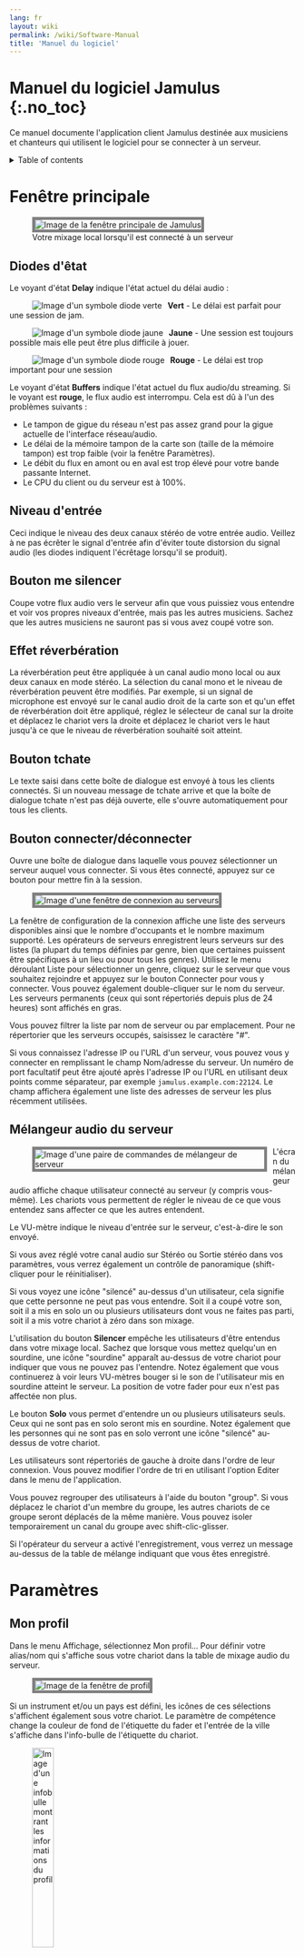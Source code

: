 ```yaml
---
lang: fr
layout: wiki
permalink: /wiki/Software-Manual
title: 'Manuel du logiciel'
---
```

# Manuel du logiciel Jamulus {:.no_toc}

Ce manuel documente l'application client Jamulus destinée aux musiciens et chanteurs qui utilisent le logiciel pour se connecter à un serveur.

<details markdown="1">

<summary>Table of contents</summary>

* TOC {:toc}

</details>

# Fenêtre principale


<figure>
	<img src="{{site.url}}/assets/img/fr-screenshots/main-screen-medium.png" style="border: 5px solid grey;" loading="lazy" alt="Image de la fenêtre principale de Jamulus">
	<figcaption>Votre mixage local lorsqu'il est connecté à un serveur</figcaption>
</figure>

## Diodes d'êtat

Le voyant d'état **Delay** indique l'état actuel du délai audio :

<figure><img src="{{site.url}}/assets/img/fr-screenshots/led-green.png" style="float:left; margin-right:10px;" loading="lazy" alt="Image d'un symbole diode verte"></figure>

**Vert** - Le délai est parfait pour une session de jam.

<figure><img src="{{site.url}}/assets/img/fr-screenshots/led-yellow.png" style="float:left; margin-right:10px;" loading="lazy" alt="Image d'un symbole diode jaune"></figure>

**Jaune** - Une session est toujours possible mais elle peut être plus difficile à jouer.

<figure><img src="{{site.url}}/assets/img/fr-screenshots/led-red.png" style="float:left; margin-right:10px; clear: both;" loading="lazy" alt="Image d'un symbole diode rouge"></figure>

**Rouge** - Le délai est trop important pour une session

Le voyant d'état **Buffers** indique l'état actuel du flux audio/du streaming. Si le voyant est **rouge**, le flux audio est interrompu. Cela est dû à l'un des problèmes suivants :

- Le tampon de gigue du réseau n'est pas assez grand pour la gigue actuelle de l'interface réseau/audio.
- Le délai de la mémoire tampon de la carte son (taille de la mémoire tampon) est trop faible (voir la fenêtre Paramètres).
- Le débit du flux en amont ou en aval est trop élevé pour votre bande passante Internet.
- Le CPU du client ou du serveur est à 100%.


## Niveau d'entrée

Ceci indique le niveau des deux canaux stéréo de votre entrée audio. Veillez à ne pas écrêter le signal d'entrée afin d'éviter toute distorsion du signal audio (les diodes indiquent l'écrêtage lorsqu'il se produit).

## Bouton me silencer

Coupe votre flux audio vers le serveur afin que vous puissiez vous entendre et voir vos propres niveaux d'entrée, mais pas les autres musiciens. Sachez que les autres musiciens ne sauront pas si vous avez coupé votre son.

## Effet réverbération

La réverbération peut être appliquée à un canal audio mono local ou aux deux canaux en mode stéréo. La sélection du canal mono et le niveau de réverbération peuvent être modifiés. Par exemple, si un signal de microphone est envoyé sur le canal audio droit de la carte son et qu'un effet de réverbération doit être appliqué, réglez le sélecteur de canal sur la droite et déplacez le chariot vers la droite et déplacez le chariot vers le haut jusqu'à ce que le niveau de réverbération souhaité soit atteint.


## Bouton tchate

Le texte saisi dans cette boîte de dialogue est envoyé à tous les clients connectés. Si un nouveau message de tchate arrive et que la boîte de dialogue tchate n'est pas déjà ouverte, elle s'ouvre automatiquement pour tous les clients.

## Bouton connecter/déconnecter

Ouvre une boîte de dialogue dans laquelle vous pouvez sélectionner un serveur auquel vous connecter. Si vous êtes connecté, appuyez sur ce bouton pour mettre fin à la session.

<figure><img src="{{site.url}}/assets/img/fr-screenshots/connection-setup-window.png" style="border: 5px solid grey;" loading="lazy" alt="Image d'une fenêtre de connexion au serveurs"></figure>

La fenêtre de configuration de la connexion affiche une liste des serveurs disponibles ainsi que le nombre d'occupants et le nombre maximum supporté. Les opérateurs de serveurs enregistrent leurs serveurs sur des listes (la plupart du temps définies par genre, bien que certaines puissent être spécifiques à un lieu ou pour tous les genres). Utilisez le menu déroulant Liste pour sélectionner un genre, cliquez sur le serveur que vous souhaitez rejoindre et appuyez sur le bouton Connecter pour vous y connecter. Vous pouvez également double-cliquer sur le nom du serveur. Les serveurs permanents (ceux qui sont répertoriés depuis plus de 24 heures) sont affichés en gras.

Vous pouvez filtrer la liste par nom de serveur ou par emplacement. Pour ne répertorier que les serveurs occupés, saisissez le caractère "#".

Si vous connaissez l'adresse IP ou l'URL d'un serveur, vous pouvez vous y connecter en remplissant le champ Nom/adresse du serveur. Un numéro de port facultatif peut être ajouté après l'adresse IP ou l'URL en utilisant deux points comme séparateur, par exemple `jamulus.example.com:22124`. Le champ affichera également une liste des adresses de serveur les plus récemment utilisées.

## Mélangeur audio du serveur

<figure><img src="{{site.url}}/assets/img/fr-screenshots/mixer-channles.png" style="float:left; margin-right:10px; margin-bottom:20px; border: 5px solid grey;" loading="lazy" alt="Image d'une paire de commandes de mélangeur de serveur"></figure>

L'écran du mélangeur audio affiche chaque utilisateur connecté au serveur (y compris vous-même). Les chariots vous permettent de régler le niveau de ce que vous entendez sans affecter ce que les autres entendent.

Le VU-mètre indique le niveau d'entrée sur le serveur, c'est-à-dire le son envoyé.

Si vous avez réglé votre canal audio sur Stéréo ou Sortie stéréo dans vos paramètres, vous verrez également un contrôle de panoramique (shift-cliquer pour le réinitialiser).

Si vous voyez une icône "silencé" au-dessus d'un utilisateur, cela signifie que cette personne ne peut pas vous entendre. Soit il a coupé votre son, soit il a mis en solo un ou plusieurs utilisateurs dont vous ne faites pas parti, soit il a mis votre chariot à zéro dans son mixage.

L'utilisation du bouton **Silencer** empêche les utilisateurs d'être entendus dans votre mixage local. Sachez que lorsque vous mettez quelqu'un en sourdine, une icône "sourdine" apparaît au-dessus de votre chariot pour indiquer que vous ne pouvez pas l'entendre. Notez également que vous continuerez à voir leurs VU-mètres bouger si le son de l'utilisateur mis en sourdine atteint le serveur. La position de votre fader pour eux n'est pas affectée non plus.

Le bouton **Solo** vous permet d'entendre un ou plusieurs utilisateurs seuls. Ceux qui ne sont pas en solo seront mis en sourdine. Notez également que les personnes qui ne sont pas en solo verront une icône "silencé" au-dessus de votre chariot.

Les utilisateurs sont répertoriés de gauche à droite dans l'ordre de leur connexion. Vous pouvez modifier l'ordre de tri en utilisant l'option Editer dans le menu de l'application.

Vous pouvez regrouper des utilisateurs à l'aide du bouton "group". Si vous déplacez le chariot d'un membre du groupe, les autres chariots de ce groupe seront déplacés de la même manière. Vous pouvez isoler temporairement un canal du groupe avec shift-clic-glisser.

Si l'opérateur du serveur a activé l'enregistrement, vous verrez un message au-dessus de la table de mélange indiquant que vous êtes enregistré.




# Paramètres

## Mon profil

Dans le menu Affichage, sélectionnez Mon profil... Pour définir votre alias/nom qui s'affiche sous votre chariot dans la table de mixage audio du serveur.

<figure><img src="{{site.url}}/assets/img/fr-screenshots/settings-profile.png" style="border: 5px solid grey;" loading="lazy" alt="Image de la fenêtre de profil"></figure>

Si un instrument et/ou un pays est défini, les icônes de ces sélections s'affichent également sous votre chariot. Le paramètre de compétence change la couleur de fond de l'étiquette du fader et l'entrée de la ville s'affiche dans l'info-bulle de l'étiquette du chariot.

<figure><img src="{{site.url}}/assets/img/fr-screenshots/profile-tooltip.png" style="width:30%;" loading="lazy" alt="Image d'une infobulle montrant les informations du profil"></figure>


### Habillage

Ceci applique un habillage à la fenêtre principale, dont certains sont conçus pour accueillir des ensembles plus importants.

### Rangées du mixeur

Ce paramètre définit le nombre de rangées affichées dans le mixeur audio du serveur, pour une utilisation avec de plus grands ensembles.


## Configuration audio/réseau

<figure><img src="{{site.url}}/assets/img/fr-screenshots/settings-network.png" style="border: 5px solid grey;" loading="lazy" alt="Image de la fenêtre réseau"></figure>

### Périphérique

Sous le système d'exploitation Windows, le pilote ASIO (carte son) peut être sélectionné à l'aide de Jamulus. Si le pilote ASIO sélectionné n'est pas valide, un message d'erreur s'affiche et le pilote valide précédent est sélectionné. Sous macOS, le matériel d'entrée et de sortie peut être sélectionné. Sous Linux, Jack est sélectionné automatiquement.

### Mappage des canaux d'entrée/sortie

<figure><img src="{{site.url}}/assets/img/fr-screenshots/channel-mapping.png" style="float:left; margin-right:10px; margin-bottom:20px;" loading="lazy" alt="Image du mappage des canaux d'entrée et de sortie"></figure>

Si le périphérique de la carte son sélectionné offre plus d'un canal d'entrée ou de sortie, les paramètres _Input Channel Mapping et Output Channel Mapping_ sont visibles. Pour chaque canal d'entrée/sortie Jamulus (canal gauche et droit) un canal réel différent de la carte son peut être sélectionné.

### Canaux audio

Permet de sélectionner le nombre de canaux audio à utiliser pour la communication entre le client et le serveur. Trois modes sont disponibles :

Les modes **Mono** et **Stereo** utilisent respectivement un et deux canaux audio.

**Mono-in/Stereo-out** : Le signal audio envoyé au serveur est mono mais le signal de retour est stéréo. Ceci est utile si la carte son capture un instrument sur un canal d'entrée et un microphone sur l'autre. Dans ce cas les deux signaux d'entrée peuvent être mixés sur un canal mono, mais le mixage du serveur est entendu en stéréo.

L'activation du mode stéréo augmente le débit de données de votre flux. Assurez-vous que votre taux de téléchargement ne dépasse pas la vitesse de téléchargement disponible de votre connexion Internet.

En mode de streaming stéréo, aucune sélection de canal audio pour l'effet de réverbération n'est disponible dans la fenêtre principale car l'effet est appliqué en mode stéréo.

### Qualité audio

Plus la qualité audio est élevée, plus le débit de données de votre flux audio est élevé. Assurez-vous que votre taux de téléchargement ne dépasse pas la vitesse de téléchargement disponible de votre connexion Internet.

### Délai de mise en mémoire tampon

Le paramètre de délai de mise en mémoire tampon est un paramètre fondamental du logiciel Jamulus. Ce paramètre a une influence sur de nombreuses propriétés de la connexion. Trois tailles de tampon sont prises en charge :

- **64 échantillons** Le paramètre préféré. Fournit la latence la plus faible mais ne fonctionne pas avec toutes les cartes son.
- **128 échantillons** Devrait fonctionner avec la plupart des cartes son disponibles.
- **256 échantillons** Ne doit être utilisé que sur des ordinateurs très lents, ou avec une connexion Internet lente.

Certains pilotes de carte son ne permettent pas de modifier le délai de mise en mémoire tampon à partir du logiciel Jamulus. Dans ce cas, le réglage du délai de mise en mémoire tampon est désactivé et doit être modifié à l'aide du pilote de la carte son. Sous Windows, appuyez sur le bouton ASIO Setup pour ouvrir le panneau de configuration du pilote.

Sous Linux, utilisez l'outil de configuration JACK pour modifier la taille du tampon.

Le délai réel de la mémoire tampon a une influence sur l'état de la connexion, le taux de chargement actuel et le délai global. Plus la taille de la mémoire tampon est faible, plus la probabilité d'un voyant rouge dans l'indicateur d'état (abandons) est élevée et plus le débit de chargement est élevé et plus le délai global est faible.

Le réglage de la mémoire tampon est donc un compromis entre la qualité audio et le délai global.



### Tampon de gigue

Le tampon de gigue compense les glissements de temps du réseau et de la carte son. La taille de la mémoire tampon. La taille de la mémoire tampon influe donc sur la qualité du flux audio (nombre d'interruptions) et sur le délai global (plus la mémoire tampon est longue, plus le délai est élevé).

Vous pouvez définir manuellement la taille du tampon de gigue pour votre client local et le serveur distant. Pour le tampon de gigue local, les interruptions du flux audio sont indiquées par le voyant situé sous les curseurs de taille de la mémoire tampon de gigue. Si le voyant passe au rouge, cela signifie qu'il y a eu dépassement de la mémoire tampon et que le flux audio est interrompu.

Le réglage de la mémoire tampon de gigue est donc un compromis entre la qualité audio et le délai global.

Si le paramètre Auto est activé, les mémoires tampon de gigue de votre client local et du serveur distant sont définis automatiquement en fonction des mesures de la gigue temporelle du réseau et de la carte son. Si le contrôle Auto est activé, les faders de taille de la mémoire tampon de gigue sont désactivés (ils ne peuvent pas être déplacés avec la souris).

### Activer les petits tampons réseau

Permet la prise en charge de très petits paquets audio réseau. Ceux-ci ne sont utilisés que si le délai de la mémoire tampon de la carte son est inférieur à 128 échantillons. Plus les tampons réseau sont petits, plus la latence audio est faible. Mais dans le même temps, la charge du réseau augmente et la probabilité de pertes audio augmente également.

### Mesures

Le temps de ping est le temps nécessaire au flux audio pour aller du client au serveur et inversement. Ce délai est introduit par le réseau et devrait idéalement être d'environ 20-30 ms. Lorsque ce délai est supérieur à environ 50 ms, il commence à devenir plus perceptible et vous aurez peut-être plus de mal à suivre le rythme, même si cela reste possible une fois que vous vous y serez habitué. Des facteurs tels que le tempo, l'instrument joué ou l'isolation de votre casque auront un impact sur le retard que vous pouvez supporter. Les causes les plus probables d'un retard élevé sont que la distance qui vous sépare du serveur est trop grande ou que votre connexion internet n'est pas suffisante.

Le délai global est calculé à partir du temps de ping actuel et du délai introduit par les paramètres actuels de la mémoire tampon.

Le débit audio en amont dépend de la taille actuelle des paquets audio et du paramètre de compression. Assurez-vous que le débit amont n'est pas supérieur à votre vitesse de téléchargement Internet disponible (vérifiez-le avec un service tel que [librespeed.org](https://librespeed.org/)).

## Configuration avancée

<figure><img src="{{site.url}}/assets/img/fr-screenshots/settings-advanced.png" style="border: 5px solid grey;" loading="lazy" alt="Image de la fenêtre paramètres avancés"></figure>

### Adresse du serveur de répertoire personnalisé

Laissez ce champ vide, sauf si vous devez entrer l'adresse d'un serveur annuaire autre que celui par défaut.

### Niveau des nouveaux clients

Ce paramètre définit le niveau du chariot d'un client nouvellement connecté en pourcentage. Si un nouvel utilisateur se connecte au serveur actuel, il obtiendra le niveau de chariot initial spécifié si aucun autre niveau de chariot d'une précédente connexion de cet utilisateur n'était déjà enregistré. Vous pouvez définir tous les utilisateurs d'un serveur occupé à ce niveau en utilisant Editer > "Régler tous les chariots sur le niveau d'un nouveau client".

### Amplification de l'entrée

Augmente le gain de votre appareil. Utilisez cette fonction si votre appareil délivre un gain trop faible pour Jamulus.

### Protection contre le larsen

Tente de détecter les boucles de rétroaction audio. Une fois détectée, cette fonction active le bouton "Me silencer" et affiche un message d'explication pour vous permettre de résoudre le problème.


### Balance d'entrée

Contrôle les niveaux relatifs des canaux audio locaux gauche et droit. Pour un signal mono il agit comme un panoramique entre les deux canaux. Par exemple, si un microphone est connecté au canal d'entrée droit et qu'un instrument est connecté au canal d'entrée gauche, la balance d'entrée agit comme un panoramique entre les deux canaux. Un instrument est connecté au canal d'entrée gauche et est beaucoup plus fort que le microphone, déplacez le fader audio pour augmenter le volume relatif du microphone.
